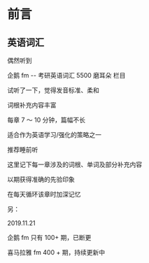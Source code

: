 # 前言

## 英语词汇

偶然听到

企鹅 fm -- 考研英语词汇 5500 磨耳朵 栏目

试听了一下，觉得发音标准、柔和

词根补充内容丰富

每章 7 ～ 10 分钟，篇幅不长

适合作为英语学习/强化的策略之一

推荐睡前听

这里记下每一章涉及的词根、单词及部分补充内容

以期获得准确的先验印象

在每天循环该章时加深记忆

另：

2019.11.21

企鹅 fm 只有 100+ 期，已断更

喜马拉雅 fm 400 + 期，持续更新中
